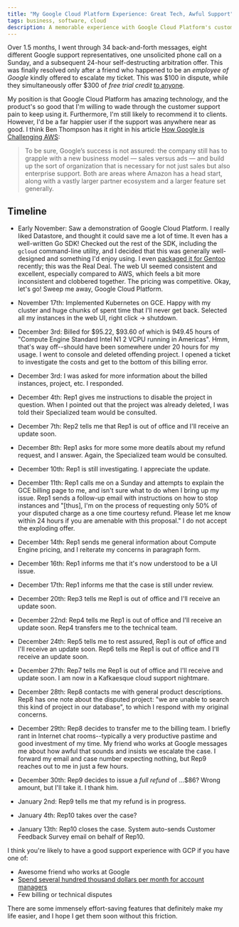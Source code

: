 ```yaml
---
title: "My Google Cloud Platform Experience: Great Tech, Awful Support"
tags: business, software, cloud
description: A memorable experience with Google Cloud Platform's customer support team.
---
```


Over 1.5 months, I went through 34 back-and-forth messages, eight different Google support representatives, one unsolicited phone call on a Sunday, and a subsequent 24-hour self-destructing arbitration offer. This was finally resolved only after a friend who happened to be an _employee of Google_ kindly offered to escalate my ticket. This was $100 in dispute, while they simultaneously offer $300 of _free trial credit_ [to anyone](https://cloud.google.com/free/).

My position is that Google Cloud Platform has amazing technology, and the product's so good that I'm willing to wade through the customer support pain to keep using it. Furthermore, I'm still likely to recommend it to clients. However, I'd be a far happier user if the support was anywhere near as good. I think Ben Thompson has it right in his article [How Google is Challenging AWS](https://stratechery.com/2016/how-google-cloud-platform-is-challenging-aws/):

> To be sure, Google’s success is not assured: the company still has to grapple with a new business model — sales versus ads — and build up the sort of organization that is necessary for not just sales but also enterprise support. Both are areas where Amazon has a head start, along with a vastly larger partner ecosystem and a larger feature set generally.


## Timeline

- Early November: Saw a demonstration of Google Cloud Platform. I really liked Datastore, and thought it could save me a lot of time. It even has a well-written Go SDK! Checked out the rest of the SDK, including the `gcloud` command-line utility, and I decided that this was generally well-designed and something I'd enjoy using. I even [packaged it for Gentoo](https://github.com/wyc/wyc-overlay/blob/master/app-admin/google-cloud-sdk/google-cloud-sdk-138.0.0.ebuild) recently; this was the Real Deal. The web UI seemed consistent and excellent, especially compared to AWS, which feels a bit more inconsistent and clobbered together. The pricing was competitive. Okay, let's go! Sweep me away, Google Cloud Platform.

- November 17th: Implemented Kubernetes on GCE. Happy with my cluster and huge chunks of spent time that I'll never get back. Selected all my instances in the web UI, right click -> shutdown.

- December 3rd: Billed for $95.22, $93.60 of which is 949.45 hours of "Compute Engine Standard Intel N1 2 VCPU running in Americas". Hmm, that's way off--should have been somewhere under 20 hours for my usage. I went to console and deleted offending project. I opened a ticket to investigate the costs and get to the bottom of this billing error.

- December 3rd: I was asked for more information about the billed instances, project, etc. I responded.

- December 4th: Rep1 gives me instructions to disable the project in question. When I pointed out that the project was already deleted, I was told their Specialized team would be consulted.

- December 7th: Rep2 tells me that Rep1 is out of office and I'll receive an update soon.

- December 8th: Rep1 asks for more some more deatils about my refund request, and I answer. Again, the Specialized team would be consulted.

- December 10th: Rep1 is still investigating. I appreciate the update.

- December 11th: Rep1 calls me on a Sunday and attempts to explain the GCE billing page to me, and isn't sure what to do when I bring up my issue. Rep1 sends a follow-up email with instructions on how to stop instances and "[thus], I'm on the process of requesting only 50% of your disputed charge as a one time courtesy refund. Please let me know within 24 hours if you are amenable with this proposal." I do not accept the exploding offer.

- December 14th: Rep1 sends me general information about Compute Engine pricing, and I reiterate my concerns in paragraph form.

- December 16th: Rep1 informs me that it's now understood to be a UI issue.

- December 17th: Rep1 informs me that the case is still under review.

- December 20th: Rep3 tells me Rep1 is out of office and I'll receive an update soon.

- December 22nd: Rep4 tells me Rep1 is out of office and I'll receive an update soon. Rep4 transfers me to the technical team.

- December 24th: Rep5 tells me to rest assured, Rep1 is out of office and I'll receive an update soon. Rep6 tells me Rep1 is out of office and I'll receive an update soon.

- December 27th: Rep7 tells me Rep1 is out of office and I'll receive and update soon. I am now in a Kafkaesque cloud support nightmare.

- December 28th: Rep8 contacts me with general product descriptions. Rep8 has one note about the disputed project: "we are unable to search this kind of project in our database", to which I respond with my original concerns.

- December 29th: Rep8 decides to transfer me to the billing team. I briefly rant in Internet chat rooms--typically a very productive pastime and good investment of my time. My friend who works at Google messages me about how awful that sounds and insists we escalate the case. I forward my email and case number expecting nothing, but Rep9 reaches out to me in just a few hours.

- December 30th: Rep9 decides to issue a _full refund_ of ...$86? Wrong amount, but I'll take it. I thank him.

- January 2nd: Rep9 tells me that my refund is in progress.

- January 4th: Rep10 takes over the case?

- January 13th: Rep10 closes the case. System auto-sends Customer Feedback Survey email on behalf of Rep10.

I think you're likely to have a good support experience with GCP if you have one of:

- Awesome friend who works at Google
- [Spend several hundred thousand dollars per month for account managers](https://news.spotify.com/us/2016/02/23/announcing-spotify-infrastructures-googley-future/)
- Few billing or technical disputes

There are some immensely effort-saving features that definitely make my life easier, and I hope I get them soon without this friction.
